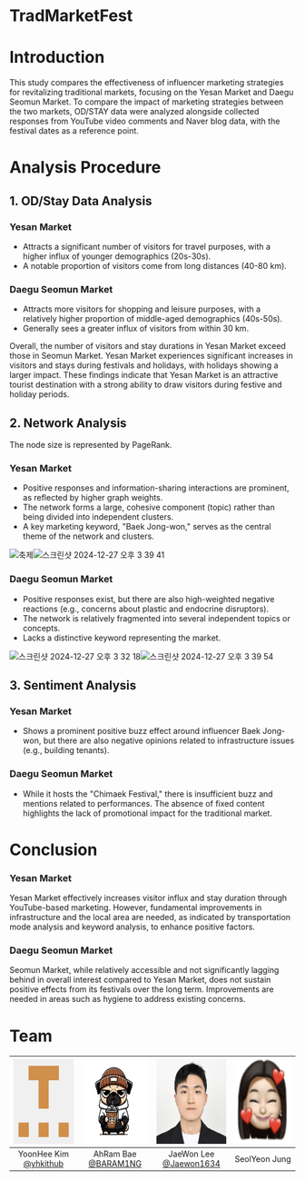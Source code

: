 # TradMarketFest

# Introduction
This study compares the effectiveness of influencer marketing strategies for revitalizing traditional markets, focusing on the Yesan Market and Daegu Seomun Market. To compare the impact of marketing strategies between the two markets, OD/STAY data were analyzed alongside collected responses from YouTube video comments and Naver blog data, with the festival dates as a reference point.

# Analysis Procedure
## 1. OD/Stay Data Analysis

### Yesan Market

- Attracts a significant number of visitors for travel purposes, with a higher influx of younger demographics (20s-30s).
- A notable proportion of visitors come from long distances (40-80 km).

### Daegu Seomun Market

- Attracts more visitors for shopping and leisure purposes, with a relatively higher proportion of middle-aged demographics (40s-50s).
- Generally sees a greater influx of visitors from within 30 km.

Overall, the number of visitors and stay durations in Yesan Market exceed those in Seomun Market. Yesan Market experiences significant increases in visitors and stays during festivals and holidays, with holidays showing a larger impact. These findings indicate that Yesan Market is an attractive tourist destination with a strong ability to draw visitors during festive and holiday periods.

## 2. Network Analysis

The node size is represented by PageRank.

### Yesan Market

- Positive responses and information-sharing interactions are prominent, as reflected by higher graph weights.
- The network forms a large, cohesive component (topic) rather than being divided into independent clusters.
- A key marketing keyword, "Baek Jong-won," serves as the central theme of the network and clusters.

<img width="278" alt="축제" src="https://github.com/user-attachments/assets/76c6c7cd-f7f2-4981-b113-56099040cb4e" /><img width="278" alt="스크린샷 2024-12-27 오후 3 39 41" src="https://github.com/user-attachments/assets/4d84ef0e-3a90-4601-ad80-91a5a7b84729" />


### Daegu Seomun Market

- Positive responses exist, but there are also high-weighted negative reactions (e.g., concerns about plastic and endocrine disruptors).
- The network is relatively fragmented into several independent topics or concepts.
- Lacks a distinctive keyword representing the market.

<img width="278" alt="스크린샷 2024-12-27 오후 3 32 18" src="https://github.com/user-attachments/assets/974cf841-8b61-4712-88b9-2cccca956e10" /><img width="278" alt="스크린샷 2024-12-27 오후 3 39 54" src="https://github.com/user-attachments/assets/19faf511-32d1-47e2-b438-6d2bc031f75c" />



## 3. Sentiment Analysis

### Yesan Market

- Shows a prominent positive buzz effect around influencer Baek Jong-won, but there are also negative opinions related to infrastructure issues (e.g., building tenants).


### Daegu Seomun Market

- While it hosts the "Chimaek Festival," there is insufficient buzz and mentions related to performances. The absence of fixed content highlights the lack of promotional impact for the traditional market.

# Conclusion

### Yesan Market
Yesan Market effectively increases visitor influx and stay duration through YouTube-based marketing. However, fundamental improvements in infrastructure and the local area are needed, as indicated by transportation mode analysis and keyword analysis, to enhance positive factors.

### Daegu Seomun Market
Seomun Market, while relatively accessible and not significantly lagging behind in overall interest compared to Yesan Market, does not sustain positive effects from its festivals over the long term. Improvements are needed in areas such as hygiene to address existing concerns.

# Team

|<img src="asset/yoonhee.png" width="150" height="150"/>|<img src="asset/ahram.png" width="150" height="150"/>|<img src="asset/jaewon.png" width="150" height="150"/>|<img src="asset/seolyeon.png" width="150" height="150"/>|
|:-:|:-:|:-:|:-:|
|YoonHee Kim<br/>[@yhkithub](https://github.com/yhkithub)|AhRam Bae<br/>[@BARAM1NG](https://github.com/BARAM1NG)|JaeWon Lee<br/>[@Jaewon1634](https://github.com/Jaewon1634)|SeolYeon Jung<br/>[](https://github.com/)|



